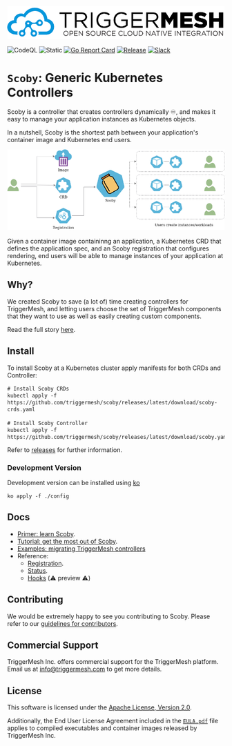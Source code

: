 ![TriggerMesh Logo](docs/assets/images/triggermesh-logo.png)

![CodeQL](https://github.com/triggermesh/scoby/actions/workflows/codeql.yaml/badge.svg?branch=main)
![Static](https://github.com/triggermesh/scoby/actions/workflows/static.yaml/badge.svg?branch=main)
[![Go Report Card](https://goreportcard.com/badge/github.com/triggermesh/scoby)](https://goreportcard.com/report/github.com/triggermesh/scoby)
[![Release](https://img.shields.io/github/v/release/triggermesh/scoby?label=release)](https://github.com/triggermesh/scoby/releases)
[![Slack](https://img.shields.io/badge/Slack-Join%20chat-4a154b?style=flat&logo=slack)](https://join.slack.com/t/triggermesh-community/shared_invite/zt-1kngevosm-MY7kqn9h6bT08hWh8PeltA)

# `Scoby`: Generic Kubernetes Controllers

Scoby is a controller that creates controllers dynamically :infinity:, and makes it easy to manage your application instances as Kubernetes objects.

In a nutshell, Scoby is the shortest path between your application's container image and Kubernetes end users.

![scoby user overview](docs/assets/images/scoby-user-overview.png)

Given a container image containinng an application, a Kubernetes CRD that defines the application spec, and an Scoby registration that configures rendering, end users will be able to manage instances of your application at Kubernetes.

## Why?

We created Scoby to save (a lot of) time creating controllers for TriggerMesh, and letting users choose the set of TriggerMesh components that they want to use as well as easily creating custom components.

Read the full story [here](docs/why.md).

## Install

To install Scoby at a Kubernetes cluster apply manifests for both CRDs and Controller:

```console
# Install Scoby CRDs
kubectl apply -f https://github.com/triggermesh/scoby/releases/latest/download/scoby-crds.yaml

# Install Scoby Controller
kubectl apply -f https://github.com/triggermesh/scoby/releases/latest/download/scoby.yaml
```

Refer to [releases](https://github.com/triggermesh/scoby/releases) for further information.

### Development Version

Development version can be installed using [ko](https://github.com/ko-build/ko)

```console
ko apply -f ./config
```

## Docs

- [Primer: learn Scoby](docs/primer.md).
- [Tutorial: get the most out of Scoby](docs/tutorial.md).
- [Examples: migrating TriggerMesh controllers](docs/triggermesh/README.md)
- Reference:
  - [Registration](docs/reference/registration.md).
  - [Status](docs/reference/status.md).
  - [Hooks](docs/reference/hooks.md) (:warning: preview :warning:)

## Contributing

We would be extremely happy to see you contributing to Scoby. Please refer to our [guidelines for contributors](docs/contributing.md).

## Commercial Support

TriggerMesh Inc. offers commercial support for the TriggerMesh platform. Email us at <info@triggermesh.com> to get more
details.

## License

This software is licensed under the [Apache License, Version 2.0][asl2].

Additionally, the End User License Agreement included in the [`EULA.pdf`](EULA.pdf) file applies to compiled
executables and container images released by TriggerMesh Inc.

[asl2]: https://www.apache.org/licenses/LICENSE-2.0
